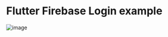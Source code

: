 # Flutter Firebase Login example
![image](https://user-images.githubusercontent.com/49779139/154802185-1c03d36f-0365-4ee7-8cfc-bda721554c9b.png)
